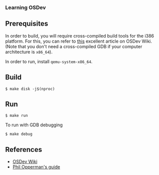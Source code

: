 ### Learning OSDev

## Prerequisites
In order to build, you will require cross-compiled build tools for the i386 platform. For this, you can refer to [this](https://wiki.osdev.org/GCC_Cross-Compiler#The_Build) excellent article on OSDev Wiki. (Note that you don't need a cross-compiled GDB if your computer architecture is `x86_64`).

In order to run, install `qemu-system-x86_64`.

## Build

    $ make disk -j$(nproc)

## Run

    $ make run

To run with GDB debugging

    $ make debug

## References
 - [OSDev Wiki](https://wiki.osdev.org)
 - [Phil Opperman's guide](https://os.phil-opp.com)

